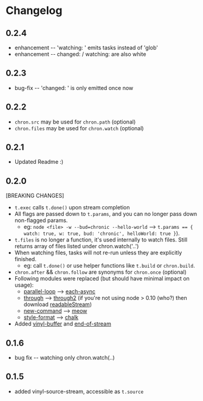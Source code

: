 # Changelog

## 0.2.4

* enhancement  -- 'watching: ' emits tasks instead of 'glob'
* enhancement -- changed: / watching: are also white

## 0.2.3

* bug-fix  -- 'changed: ' is only emitted once now

## 0.2.2

* `chron.src` may be used for `chron.path` (optional)
* `chron.files` may be used for `chron.watch` (optional)

## 0.2.1

* Updated Readme :)

## 0.2.0 

[BREAKING CHANGES]

* `t.exec` calls `t.done()` upon stream completion
* All flags are passed down to `t.params`, and you can no longer pass down non-flagged params. 
    - eg: `node <file> -w --bud=chronic --hello-world` --> `t.params == { watch: true, w: true, bud: 'chronic', helloWorld: true }`). 
* `t.files` is no longer a function, it's used internally to watch files. Still returns array of files listed under chron.watch('..')
* When watching files, tasks will not re-run unless they are explicitly finished. 
    - eg: call `t.done()` or use helper functions like `t.build` or `chron.build`.
* `chron.after` && `chron.follow` are synonyms for `chron.once` (optional)
* Following modules were replaced (but should have minimal impact on usage):
    - [parallel-loop](https://www.npmjs.com/package/parallel-loop) --> [each-async](https://www.npmjs.com/package/each-async)
    - [through](https://www.npmjs.com/package/through) --> [through2](https://www.npmjs.com/package/through2) (if you're not using node > 0.10 (who?) then download [readableStream](https://www.npmjs.com/package/readable-stream))
    - [new-command](https://www.npmjs.com/package/new-command) --> [meow](https://www.npmjs.com/package/meow)
    - [style-format](https://www.npmjs.com/package/style-format) --> [chalk](https://www.npmjs.com/package/chalk)
* Added [vinyl-buffer](https://www.npmjs.com/package/vinyl-buffer) and [end-of-stream](https://www.npmjs.com/package/end-of-stream)


## 0.1.6

* bug fix -- watching only chron.watch(..)

## 0.1.5

* added vinyl-source-stream, accessible as `t.source`
